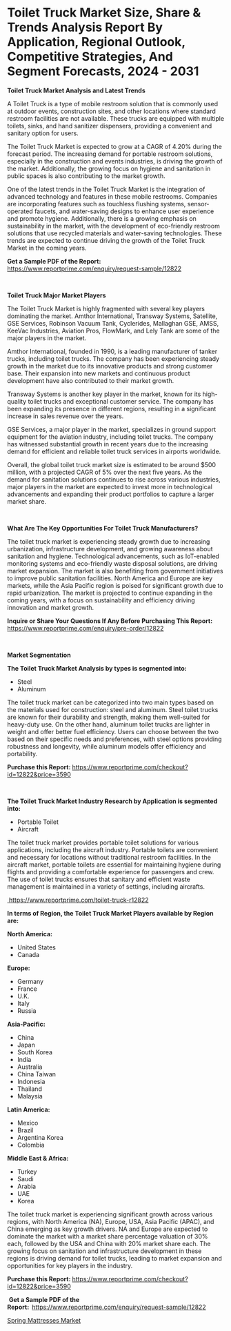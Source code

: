 <p><h1>Toilet Truck Market Size, Share & Trends Analysis Report By Application, Regional Outlook, Competitive Strategies, And Segment Forecasts, 2024 - 2031</h1></p><p><strong>Toilet Truck Market Analysis and Latest Trends</strong></p>
<p><p>A Toilet Truck is a type of mobile restroom solution that is commonly used at outdoor events, construction sites, and other locations where standard restroom facilities are not available. These trucks are equipped with multiple toilets, sinks, and hand sanitizer dispensers, providing a convenient and sanitary option for users.</p><p>The Toilet Truck Market is expected to grow at a CAGR of 4.20% during the forecast period. The increasing demand for portable restroom solutions, especially in the construction and events industries, is driving the growth of the market. Additionally, the growing focus on hygiene and sanitation in public spaces is also contributing to the market growth.</p><p>One of the latest trends in the Toilet Truck Market is the integration of advanced technology and features in these mobile restrooms. Companies are incorporating features such as touchless flushing systems, sensor-operated faucets, and water-saving designs to enhance user experience and promote hygiene. Additionally, there is a growing emphasis on sustainability in the market, with the development of eco-friendly restroom solutions that use recycled materials and water-saving technologies. These trends are expected to continue driving the growth of the Toilet Truck Market in the coming years.</p></p>
<p><strong>Get a Sample PDF of the Report:&nbsp;</strong> <a href="https://www.reportprime.com/enquiry/request-sample/12822">https://www.reportprime.com/enquiry/request-sample/12822</a></p>
<p>&nbsp;</p>
<p><strong>Toilet Truck Major Market Players</strong></p>
<p><p>The Toilet Truck Market is highly fragmented with several key players dominating the market. Amthor International, Transway Systems, Satellite, GSE Services, Robinson Vacuum Tank, Cyclerides, Mallaghan GSE, AMSS, KeeVac Industries, Aviation Pros, FlowMark, and Lely Tank are some of the major players in the market.</p><p>Amthor International, founded in 1990, is a leading manufacturer of tanker trucks, including toilet trucks. The company has been experiencing steady growth in the market due to its innovative products and strong customer base. Their expansion into new markets and continuous product development have also contributed to their market growth.</p><p>Transway Systems is another key player in the market, known for its high-quality toilet trucks and exceptional customer service. The company has been expanding its presence in different regions, resulting in a significant increase in sales revenue over the years.</p><p>GSE Services, a major player in the market, specializes in ground support equipment for the aviation industry, including toilet trucks. The company has witnessed substantial growth in recent years due to the increasing demand for efficient and reliable toilet truck services in airports worldwide.</p><p>Overall, the global toilet truck market size is estimated to be around $500 million, with a projected CAGR of 5% over the next five years. As the demand for sanitation solutions continues to rise across various industries, major players in the market are expected to invest more in technological advancements and expanding their product portfolios to capture a larger market share.</p></p>
<p>&nbsp;</p>
<p><strong>What Are The Key Opportunities For Toilet Truck Manufacturers?</strong></p>
<p><p>The toilet truck market is experiencing steady growth due to increasing urbanization, infrastructure development, and growing awareness about sanitation and hygiene. Technological advancements, such as IoT-enabled monitoring systems and eco-friendly waste disposal solutions, are driving market expansion. The market is also benefiting from government initiatives to improve public sanitation facilities. North America and Europe are key markets, while the Asia Pacific region is poised for significant growth due to rapid urbanization. The market is projected to continue expanding in the coming years, with a focus on sustainability and efficiency driving innovation and market growth.</p></p>
<p><strong>Inquire or Share Your Questions If Any Before Purchasing This Report:</strong> <a href="https://www.reportprime.com/enquiry/pre-order/12822">https://www.reportprime.com/enquiry/pre-order/12822</a></p>
<p>&nbsp;</p>
<p><strong>Market Segmentation</strong></p>
<p><strong>The Toilet Truck Market Analysis by types is segmented into:</strong></p>
<p><ul><li>Steel</li><li>Aluminum</li></ul></p>
<p><p>The toilet truck market can be categorized into two main types based on the materials used for construction: steel and aluminum. Steel toilet trucks are known for their durability and strength, making them well-suited for heavy-duty use. On the other hand, aluminum toilet trucks are lighter in weight and offer better fuel efficiency. Users can choose between the two based on their specific needs and preferences, with steel options providing robustness and longevity, while aluminum models offer efficiency and portability.</p></p>
<p><strong>Purchase this Report:&nbsp;</strong><a href="https://www.reportprime.com/checkout?id=12822&price=3590">https://www.reportprime.com/checkout?id=12822&price=3590</a></p>
<p>&nbsp;</p>
<p><strong>The Toilet Truck Market Industry Research by Application is segmented into:</strong></p>
<p><ul><li>Portable Toilet</li><li>Aircraft</li></ul></p>
<p><p>The toilet truck market provides portable toilet solutions for various applications, including the aircraft industry. Portable toilets are convenient and necessary for locations without traditional restroom facilities. In the aircraft market, portable toilets are essential for maintaining hygiene during flights and providing a comfortable experience for passengers and crew. The use of toilet trucks ensures that sanitary and efficient waste management is maintained in a variety of settings, including aircrafts.</p></p>
<p><a href="https://www.reportprime.com/toilet-truck-r12822">&nbsp;https://www.reportprime.com/toilet-truck-r12822</a></p>
<p><strong>In terms of Region, the Toilet Truck Market Players available by Region are:</strong></p>
<p>
    <p> <strong> North America: </strong>
        <ul>
            <li>United States</li>
            <li>Canada</li>
        </ul>
        </p> 
    <p> <strong> Europe: </strong>
        <ul>
            <li>Germany</li>
            <li>France</li>
            <li>U.K.</li>
            <li>Italy</li>
            <li>Russia</li>
        </ul>
        </p> 
    <p> <strong> Asia-Pacific: </strong>
        <ul>
            <li>China</li>
            <li>Japan</li>
            <li>South Korea</li>
            <li>India</li>
            <li>Australia</li>
            <li>China Taiwan</li>
            <li>Indonesia</li>
            <li>Thailand</li>
            <li>Malaysia</li>
        </ul>
        </p> 
    <p> <strong> Latin America: </strong>
        <ul>
            <li>Mexico</li>
            <li>Brazil</li>
            <li>Argentina Korea</li>
            <li>Colombia</li>
        </ul>
        </p> 
    <p> <strong> Middle East & Africa: </strong>
        <ul>
            <li>Turkey</li>
            <li>Saudi</li>
            <li>Arabia</li>
            <li>UAE</li>
            <li>Korea</li>
        </ul>
    </p>
    </p>
<p><p>The toilet truck market is experiencing significant growth across various regions, with North America (NA), Europe, USA, Asia Pacific (APAC), and China emerging as key growth drivers. NA and Europe are expected to dominate the market with a market share percentage valuation of 30% each, followed by the USA and China with 20% market share each. The growing focus on sanitation and infrastructure development in these regions is driving demand for toilet trucks, leading to market expansion and opportunities for key players in the industry.</p></p>
<p><strong>Purchase this Report: </strong><a href="https://www.reportprime.com/checkout?id=12822&price=3590">https://www.reportprime.com/checkout?id=12822&price=3590</a></p>
<p>&nbsp;<strong>Get a Sample PDF of the Report:&nbsp;&nbsp;</strong><a href="https://www.reportprime.com/enquiry/request-sample/12822">https://www.reportprime.com/enquiry/request-sample/12822</a></p>
<p><strong></strong></p>
<p><p><a href="https://github.com/CliffMedina6/Market-Research-Report-List-4/blob/main/spring-mattresses-market.md">Spring Mattresses Market</a></p></p>